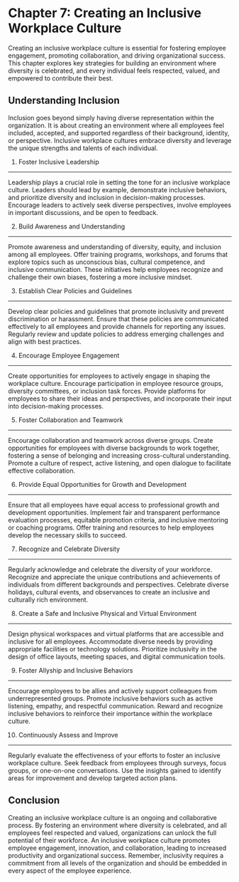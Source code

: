 Chapter 7: Creating an Inclusive Workplace Culture
==================================================

Creating an inclusive workplace culture is essential for fostering employee engagement, promoting collaboration, and driving organizational success. This chapter explores key strategies for building an environment where diversity is celebrated, and every individual feels respected, valued, and empowered to contribute their best.

Understanding Inclusion
-----------------------

Inclusion goes beyond simply having diverse representation within the organization. It is about creating an environment where all employees feel included, accepted, and supported regardless of their background, identity, or perspective. Inclusive workplace cultures embrace diversity and leverage the unique strengths and talents of each individual.

1. Foster Inclusive Leadership
------------------------------

Leadership plays a crucial role in setting the tone for an inclusive workplace culture. Leaders should lead by example, demonstrate inclusive behaviors, and prioritize diversity and inclusion in decision-making processes. Encourage leaders to actively seek diverse perspectives, involve employees in important discussions, and be open to feedback.

2. Build Awareness and Understanding
------------------------------------

Promote awareness and understanding of diversity, equity, and inclusion among all employees. Offer training programs, workshops, and forums that explore topics such as unconscious bias, cultural competence, and inclusive communication. These initiatives help employees recognize and challenge their own biases, fostering a more inclusive mindset.

3. Establish Clear Policies and Guidelines
------------------------------------------

Develop clear policies and guidelines that promote inclusivity and prevent discrimination or harassment. Ensure that these policies are communicated effectively to all employees and provide channels for reporting any issues. Regularly review and update policies to address emerging challenges and align with best practices.

4. Encourage Employee Engagement
--------------------------------

Create opportunities for employees to actively engage in shaping the workplace culture. Encourage participation in employee resource groups, diversity committees, or inclusion task forces. Provide platforms for employees to share their ideas and perspectives, and incorporate their input into decision-making processes.

5. Foster Collaboration and Teamwork
------------------------------------

Encourage collaboration and teamwork across diverse groups. Create opportunities for employees with diverse backgrounds to work together, fostering a sense of belonging and increasing cross-cultural understanding. Promote a culture of respect, active listening, and open dialogue to facilitate effective collaboration.

6. Provide Equal Opportunities for Growth and Development
---------------------------------------------------------

Ensure that all employees have equal access to professional growth and development opportunities. Implement fair and transparent performance evaluation processes, equitable promotion criteria, and inclusive mentoring or coaching programs. Offer training and resources to help employees develop the necessary skills to succeed.

7. Recognize and Celebrate Diversity
------------------------------------

Regularly acknowledge and celebrate the diversity of your workforce. Recognize and appreciate the unique contributions and achievements of individuals from different backgrounds and perspectives. Celebrate diverse holidays, cultural events, and observances to create an inclusive and culturally rich environment.

8. Create a Safe and Inclusive Physical and Virtual Environment
---------------------------------------------------------------

Design physical workspaces and virtual platforms that are accessible and inclusive for all employees. Accommodate diverse needs by providing appropriate facilities or technology solutions. Prioritize inclusivity in the design of office layouts, meeting spaces, and digital communication tools.

9. Foster Allyship and Inclusive Behaviors
------------------------------------------

Encourage employees to be allies and actively support colleagues from underrepresented groups. Promote inclusive behaviors such as active listening, empathy, and respectful communication. Reward and recognize inclusive behaviors to reinforce their importance within the workplace culture.

10. Continuously Assess and Improve
-----------------------------------

Regularly evaluate the effectiveness of your efforts to foster an inclusive workplace culture. Seek feedback from employees through surveys, focus groups, or one-on-one conversations. Use the insights gained to identify areas for improvement and develop targeted action plans.

Conclusion
----------

Creating an inclusive workplace culture is an ongoing and collaborative process. By fostering an environment where diversity is celebrated, and all employees feel respected and valued, organizations can unlock the full potential of their workforce. An inclusive workplace culture promotes employee engagement, innovation, and collaboration, leading to increased productivity and organizational success. Remember, inclusivity requires a commitment from all levels of the organization and should be embedded in every aspect of the employee experience.
